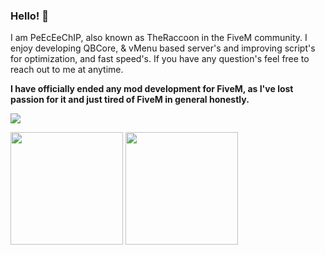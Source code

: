 ### Hello! 👋

I am PeEcEeChIP, also known as TheRaccoon in the FiveM community. I enjoy developing QBCore, & vMenu based server's and improving script's for optimization, and fast speed's. If you have any question's feel free to reach out to me at anytime.

**I have officially ended any mod development for FiveM, as I've lost passion for it and just tired of FiveM in general honestly.**

<img src="https://profile-counter.glitch.me/DesiredxV1to/count.svg" />

<p float="left">
  <img src="https://github-readme-stats.vercel.app/api?username=DesiredxV1to&show_icons=true&count_private=true&title_color=4f8cc9&text_color=9f9f9f&icon_color=4f8cc9&bg_color=181818" height="180">
  <img src="https://github-readme-stats.vercel.app/api/top-langs/?username=DesiredxV1to&layout=compact&title_color=4f8cc9&text_color=9f9f9f&icon_color=4f8cc9&bg_color=181818" height="180">
</p>

